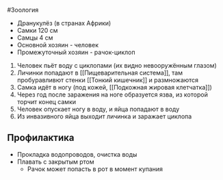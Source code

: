 #Зоология 
- Дранукулёз (в странах Африки)
- Самки 120 см
- Самцы 4 см
- Основной хозяин - человек
- Промежуточный хозяин - рачок-циклоп
1. Человек пьёт воду с циклопами (их видно невооружённым глазом)
2. Личинки попадают в [[Пищеварительная система]], там пробуравливют стенки [[Тонкий кишечник]] и размножаются
3. Самка идёт в ногу (под кожей, [[Подкожная жировая клетчатка]])
4. Через год после заражения на ноге образуется язва, из которой торчит конец самки
5. Человек опускает ногу в воду, и яйца попадают в воду
6. Из инвазивного яйца выходит личинка и заражает циклопа
## Профилактика
- Прокладка водопроводов, очистка воды
- Плавать с закрытым ртом
	- Рачок может попасть в рот в момент купания 